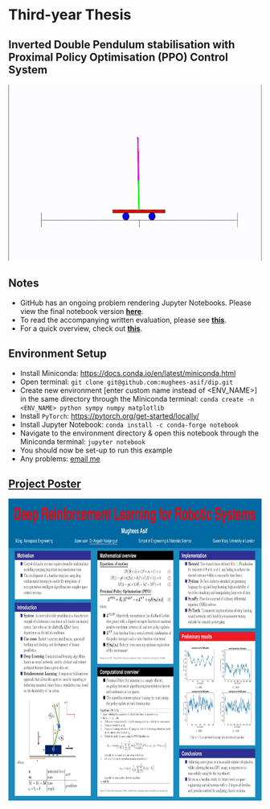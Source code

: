 # Third-year Thesis

## Inverted Double Pendulum stabilisation with Proximal Policy Optimisation (PPO) Control System

<p align="center">
    <img height=350 src="/images/idp.gif">
</p>

## Notes 

* GitHub has an ongoing problem rendering Jupyter Notebooks. Please view the final notebook version **[here](https://nbviewer.jupyter.org/github/mughees-asif/dip/blob/master/deep-learning-dip.ipynb)**.
* To read the accompanying written evaluation, please see **[this](https://drive.google.com/file/d/1cvxC5QPPS9X9DEcnlZfgxMtREl2IGdMo/)**.
* For a quick overview, check out **[this](https://github.com/mughees-asif/dip/blob/master/project.pdf)**.

## Environment Setup

* Install Miniconda: https://docs.conda.io/en/latest/miniconda.html
* Open terminal: `git clone git@github.com:mughees-asif/dip.git`
* Create new environment [enter custom name instead of <ENV_NAME>] in the same directory through the Miniconda terminal: `conda create -n <ENV_NAME> python sympy numpy matplotlib` 
* Install `PyTorch`: https://pytorch.org/get-started/locally/
* Install Jupyter Notebook: `conda install -c conda-forge notebook`
* Navigate to the environment directory & open this notebook through the Miniconda terminal: `jupyter notebook`
* You should now be set-up to run this example
* Any problems: [email me](mailto:mughees460@gmail.com)

## [Project Poster](https://github.com/mughees-asif/dip/blob/master/images/poster.jpg)

<p align="center">
    <img height=600 src="images/poster.jpg">
</p>




